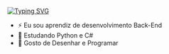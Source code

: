 
[![Typing SVG](https://readme-typing-svg.herokuapp.com/?color=1affb2&size=35&center=true&vCenter=true&width=1000&lines=HELLO,+My+name+is+Diogo;I'm+currently+19+years+old;I+live+in+Brazil;+Welcome!+:%29)](https://git.io/typing-svg)

- ⚡ Eu sou aprendiz de desenvolvimento Back-End
- 🌱 Estudando Python e C#
- 💬 Gosto de Desenhar e Programar
